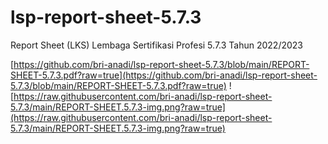 # lsp-report-sheet-5.7.3
Report Sheet (LKS) Lembaga Sertifikasi Profesi 5.7.3 Tahun 2022/2023

[https://github.com/bri-anadi/lsp-report-sheet-5.7.3/blob/main/REPORT-SHEET-5.7.3.pdf?raw=true](https://github.com/bri-anadi/lsp-report-sheet-5.7.3/blob/main/REPORT-SHEET-5.7.3.pdf?raw=true)
![https://raw.githubusercontent.com/bri-anadi/lsp-report-sheet-5.7.3/main/REPORT-SHEET.5.7.3-img.png?raw=true](https://raw.githubusercontent.com/bri-anadi/lsp-report-sheet-5.7.3/main/REPORT-SHEET.5.7.3-img.png?raw=true)
